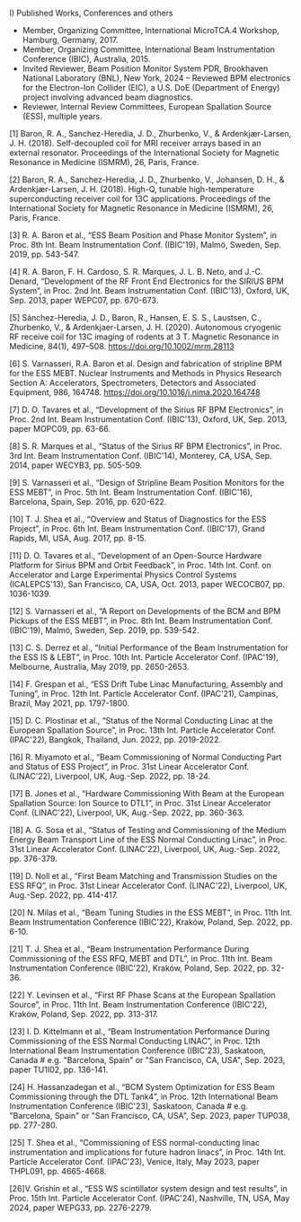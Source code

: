 I)	Published Works, Conferences and others
- Member, Organizing Committee, International MicroTCA.4 Workshop, Hamburg, Germany, 2017.
- Member, Organizing Committee, International Beam Instrumentation Conference (IBIC), Australia, 2015.
- Invited Reviewer, Beam Position Monitor System PDR, Brookhaven National Laboratory (BNL), New York, 2024 – Reviewed BPM electronics for the Electron-Ion Collider (EIC), a U.S. DoE (Department of Energy) project involving advanced beam diagnostics.
- Reviewer, Internal Review Committees, European Spallation Source (ESS), multiple years.

[1] Baron, R. A., Sanchez-Heredia, J. D., Zhurbenko, V., & Ardenkjær-Larsen, J. H. (2018). Self-decoupled coil for MRI receiver arrays based in an external resonator. Proceedings of the International Society for Magnetic Resonance in Medicine (ISMRM), 26, Paris, France.

[2] Baron, R. A., Sanchez-Heredia, J. D., Zhurbenko, V., Johansen, D. H., & Ardenkjær-Larsen, J. H. (2018). High-Q, tunable high-temperature superconducting receiver coil for 13C applications. Proceedings of the International Society for Magnetic Resonance in Medicine (ISMRM), 26, Paris, France.

[3] R. A. Baron et al., “ESS Beam Position and Phase Monitor System”, in Proc. 8th Int. Beam Instrumentation Conf. (IBIC'19), Malmö, Sweden, Sep. 2019, pp. 543-547.

[4] R. A. Baron, F. H. Cardoso, S. R. Marques, J. L. B. Neto, and J.-C. Denard, “Development of the RF Front End Electronics for the SIRIUS BPM System”, in Proc. 2nd Int. Beam Instrumentation Conf. (IBIC'13), Oxford, UK, Sep. 2013, paper WEPC07, pp. 670-673.

[5] Sánchez-Heredia, J. D., Baron, R., Hansen, E. S. S., Laustsen, C., Zhurbenko, V., & Ardenkjaer-Larsen, J. H. (2020). Autonomous cryogenic RF receive coil for 13C imaging of rodents at 3 T. Magnetic Resonance in Medicine, 84(1), 497–508. https://doi.org/10.1002/mrm.28113

[6] S. Varnasseri, R.A. Baron et al. Design and fabrication of stripline BPM for the ESS MEBT. Nuclear Instruments and Methods in Physics Research Section A: Accelerators, Spectrometers, Detectors and Associated Equipment, 986, 164748. https://doi.org/10.1016/j.nima.2020.164748

[7] D. O. Tavares et al., “Development of the Sirius RF BPM Electronics”, in Proc. 2nd Int. Beam Instrumentation Conf. (IBIC'13), Oxford, UK, Sep. 2013, paper MOPC09, pp. 63-66.

[8] S. R. Marques et al., “Status of the Sirius RF BPM Electronics”, in Proc. 3rd Int. Beam Instrumentation Conf. (IBIC'14), Monterey, CA, USA, Sep. 2014, paper WECYB3, pp. 505-509.

[9] S. Varnasseri et al., “Design of Stripline Beam Position Monitors for the ESS MEBT”, in Proc. 5th Int. Beam Instrumentation Conf. (IBIC'16), Barcelona, Spain, Sep. 2016, pp. 620-622.

[10] T. J. Shea et al., “Overview and Status of Diagnostics for the ESS Project”, in Proc. 6th Int. Beam Instrumentation Conf. (IBIC'17), Grand Rapids, MI, USA, Aug. 2017, pp. 8-15.

[11] D. O. Tavares et al., “Development of an Open-Source Hardware Platform for Sirius BPM and Orbit Feedback”, in Proc. 14th Int. Conf. on Accelerator and Large Experimental Physics Control Systems (ICALEPCS'13), San Francisco, CA, USA, Oct. 2013, paper WECOCB07, pp. 1036-1039.

[12] S. Varnasseri et al., “A Report on Developments of the BCM and BPM Pickups of the ESS MEBT”, in Proc. 8th Int. Beam Instrumentation Conf. (IBIC'19), Malmö, Sweden, Sep. 2019, pp. 539-542.

[13] C. S. Derrez et al., “Initial Performance of the Beam Instrumentation for the ESS IS & LEBT”, in Proc. 10th Int. Particle Accelerator Conf. (IPAC'19), Melbourne, Australia, May 2019, pp. 2650-2653.

[14] F. Grespan et al., “ESS Drift Tube Linac Manufacturing, Assembly and Tuning”, in Proc. 12th Int. Particle Accelerator Conf. (IPAC'21), Campinas, Brazil, May 2021, pp. 1797-1800.

[15] D. C. Plostinar et al., “Status of the Normal Conducting Linac at the European Spallation Source”, in Proc. 13th Int. Particle Accelerator Conf. (IPAC'22), Bangkok, Thailand, Jun. 2022, pp. 2019-2022.

[16] R. Miyamoto et al., “Beam Commissioning of Normal Conducting Part and Status of ESS Project”, in Proc. 31st Linear Accelerator Conf. (LINAC'22), Liverpool, UK, Aug.-Sep. 2022, pp. 18-24.

[17] B. Jones et al., “Hardware Commissioning With Beam at the European Spallation Source: Ion Source to DTL1”, in Proc. 31st Linear Accelerator Conf. (LINAC'22), Liverpool, UK, Aug.-Sep. 2022, pp. 360-363.

[18] A. G. Sosa et al., “Status of Testing and Commissioning of the Medium Energy Beam Transport Line of the ESS Normal Conducting Linac”, in Proc. 31st Linear Accelerator Conf. (LINAC'22), Liverpool, UK, Aug.-Sep. 2022, pp. 376-379.

[19] D. Noll et al., “First Beam Matching and Transmission Studies on the ESS RFQ”, in Proc. 31st Linear Accelerator Conf. (LINAC'22), Liverpool, UK, Aug.-Sep. 2022, pp. 414-417.

[20] N. Milas et al., “Beam Tuning Studies in the ESS MEBT”, in Proc. 11th Int. Beam Instrumentation Conference (IBIC'22), Kraków, Poland, Sep. 2022, pp. 6-10.

[21] T. J. Shea et al., “Beam Instrumentation Performance During Commissioning of the ESS RFQ, MEBT and DTL”, in Proc. 11th Int. Beam Instrumentation Conference (IBIC'22), Kraków, Poland, Sep. 2022, pp. 32-36.

[22] Y. Levinsen et al., “First RF Phase Scans at the European Spallation Source”, in Proc. 11th Int. Beam Instrumentation Conference (IBIC'22), Kraków, Poland, Sep. 2022, pp. 313-317.

[23] I. D. Kittelmann et al., “Beam Instrumentation Performance During Commissioning of the ESS Normal Conducting LINAC”, in Proc. 12th International Beam Instrumentation Conference (IBIC'23), Saskatoon, Canada # e.g. "Barcelona, Spain" or "San Francisco, CA, USA", Sep. 2023, paper TU1I02, pp. 136-141.

[24] H. Hassanzadegan et al., “BCM System Optimization for ESS Beam Commissioning through the DTL Tank4”, in Proc. 12th International Beam Instrumentation Conference (IBIC'23), Saskatoon, Canada # e.g. "Barcelona, Spain" or "San Francisco, CA, USA", Sep. 2023, paper TUP038, pp. 277-280.

[25] T. Shea et al., “Commissioning of ESS normal-conducting linac instrumentation and implications for future hadron linacs”, in Proc. 14th Int. Particle Accelerator Conf. (IPAC'23), Venice, Italy, May 2023, paper THPL091, pp. 4665-4668.

[26]V. Grishin et al., “ESS WS scintillator system design and test results”, in Proc. 15th Int. Particle Accelerator Conf. (IPAC'24), Nashville, TN, USA, May 2024, paper WEPG33, pp. 2276-2279.
